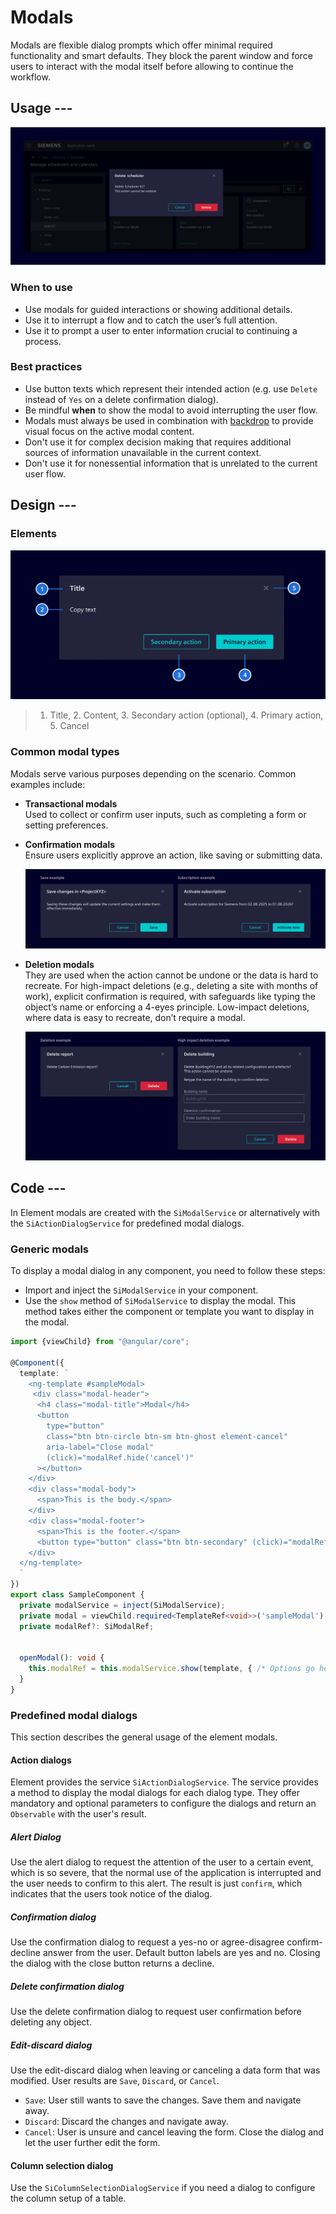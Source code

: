 # Modals

Modals are flexible dialog prompts which offer minimal required functionality
and smart defaults. They block the parent window and force users to interact
with the modal itself before allowing to continue the workflow.

## Usage ---

![Modal](images/modal.png)

### When to use

- Use modals for guided interactions or showing additional details.
- Use it to interrupt a flow and to catch the user’s full attention.
- Use it to prompt a user to enter information crucial to continuing a process.

### Best practices

- Use button texts which represent their intended action (e.g. use `Delete`
  instead of `Yes` on a delete confirmation dialog).
- Be mindful **when** to show the modal to avoid interrupting the user flow.
- Modals must always be used in combination with [backdrop](../../patterns/backdrop.md)
  to provide visual focus on the active modal content.
- Don't use it for complex decision making that requires additional sources of
  information unavailable in the current context.
- Don't use it for nonessential information that is unrelated to the current
  user flow.

## Design ---

### Elements

![Modal elements](images/modal-elements.png)

> 1. Title, 2. Content, 3. Secondary action (optional), 4. Primary action, 5. Cancel

### Common modal types

Modals serve various purposes depending on the scenario. Common examples include:

- **Transactional modals**  
  Used to collect or confirm user inputs, such as completing a form or setting
  preferences.

- **Confirmation modals**  
  Ensure users explicitly approve an action, like saving or submitting data.

  ![Confirmation modal](images/modal-confirmation.png)

- **Deletion modals**  
  They are used when the action cannot be undone or the data is hard to recreate.
  For high-impact deletions (e.g., deleting a site with months of work), explicit
  confirmation is required, with safeguards like typing the object’s name or
  enforcing a 4-eyes principle. Low-impact deletions, where data is easy to
  recreate, don’t require a modal.

  ![Deletion modal](images/modal-deletion.png)

## Code ---

In Element modals are created with the `SiModalService` or alternatively with
the `SiActionDialogService` for predefined modal dialogs.

### Generic modals

To display a modal dialog in any component, you need to follow these steps:

- Import and inject the `SiModalService` in your component.
- Use the `show` method of `SiModalService` to display the modal. This method
  takes either the component or template you want to display in the modal.

```ts
import {viewChild} from "@angular/core";

@Component({
  template: `
    <ng-template #sampleModal>
     <div class="modal-header">
      <h4 class="modal-title">Modal</h4>
      <button
        type="button"
        class="btn btn-circle btn-sm btn-ghost element-cancel"
        aria-label="Close modal"
        (click)="modalRef.hide('cancel')"
      ></button>
    </div>
    <div class="modal-body">
      <span>This is the body.</span>
    </div>
    <div class="modal-footer">
      <span>This is the footer.</span>
      <button type="button" class="btn btn-secondary" (click)="modalRef.hide('close')">Close</button>
    </div>
  </ng-template>     
  `
})
export class SampleComponent {
  private modalService = inject(SiModalService);
  private modal = viewChild.required<TemplateRef<void>>('sampleModal');
  private modalRef?: SiModalRef;


  openModal(): void {
    this.modalRef = this.modalService.show(template, { /* Options go here. */});
  }
}
```

<si-docs-component example="si-modals/si-modal-service" height="450"></si-docs-component>

### Predefined modal dialogs

This section describes the general usage of the element modals.

<si-docs-component example="si-modals/si-modal-dialogs" height="450"></si-docs-component>

#### Action dialogs

Element provides the service `SiActionDialogService`.
The service provides a method to display the modal dialogs for each dialog type.
They offer mandatory and optional parameters to configure the dialogs and
return an `Observable` with the user's result.

##### Alert Dialog

Use the alert dialog to request the attention of the user to a certain
event, which is so severe, that the normal use of the application is
interrupted and the user needs to confirm to this alert. The result
is just `confirm`, which indicates that the users took notice of
the dialog.

##### Confirmation dialog

Use the confirmation dialog to request a yes-no or agree-disagree confirm-decline
answer from the user. Default button labels are yes and no. Closing the dialog
with the close button returns a decline.

##### Delete confirmation dialog

Use the delete confirmation dialog to request user confirmation before
deleting any object.

##### Edit-discard dialog

Use the edit-discard dialog when leaving or canceling a data form
that was modified. User results are `Save`, `Discard`, or `Cancel`.

- `Save`: User still wants to save the changes. Save them and navigate away.
- `Discard`: Discard the changes and navigate away.
- `Cancel`: User is unsure and cancel leaving the form. Close the dialog and let
  the user further edit the form.

#### Column selection dialog

Use the `SiColumnSelectionDialogService` if you need a dialog to configure the
column setup of a table.

<si-docs-api injectable="SiModalService"></si-docs-api>

<si-docs-api injectable="SiActionDialogService"></si-docs-api>

<si-docs-api injectable="SiColumnSelectionDialogService"></si-docs-api>

<si-docs-types></si-docs-types>
